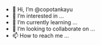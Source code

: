 - 👋 Hi, I’m @copotankayu
- 👀 I’m interested in ...
- 🌱 I’m currently learning ...
- 💞️ I’m looking to collaborate on ...
- 📫 How to reach me ...

<!---
copotankayu/copotankayu is a ✨ special ✨ repository because its `README.md` (this file) appears on your GitHub profile.
You can click the Preview link to take a look at your changes.
--->
